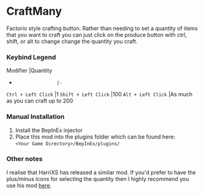 # CraftMany
Factorio style crafting button. Rather than needing to set a quantity of items that you want to craft you can just click on the produce button with ctrl, shift, or alt to change change the quantity you craft.  

### Keybind Legend
Modifier             |Quantity
-                    |-
`Ctrl + Left Click`  |1
`Shift + Left Click` |100
`Alt + Left Click`   |As much as you can craft up to 200

### Manual Installation 
1. Install the BepInEx injector
2. Place this mod into the plugins folder which can be found here:  
`<Your Game Directory>/BepInEx/plugins/`

### Other notes

I realise that HarriXS has released a similar mod. If you'd prefer to have the plus/minus icons for selecting the quantity then I highly recommend you use his mod [here](https://dsp.thunderstore.io/package/HarriXS/More_Replication/).

